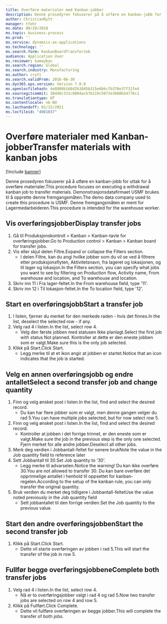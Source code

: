 ```yaml
---
title: Overføre materialer med Kanban-jobber
description: Denne prosedyren fokuserer på å utføre en kanban-jobb for uttak for å overføre materialer.
author: ChristianRytt
manager: tfehr
ms.date: 08/29/2018
ms.topic: business-process
ms.prod: ''
ms.service: dynamics-ax-applications
ms.technology: ''
ms.search.form: KanbanBoardTransferJob
audience: Application User
ms.reviewer: kamaybac
ms.search.region: Global
ms.search.industry: Manufacturing
ms.author: crytt
ms.search.validFrom: 2016-06-30
ms.dyn365.ops.version: Version 7.0.0
ms.openlocfilehash: 4e8808b168d2b3845b315e6bbcfb376e37f31fe4
ms.sourcegitcommit: 38d40c331c8894acb7b119c5073e3088b54776c1
ms.translationtype: HT
ms.contentlocale: nb-NO
ms.lasthandoff: 01/15/2021
ms.locfileid: "4981037"
---
```

# <a name="transfer-materials-with-kanban-jobs"></a><span data-ttu-id="d66a5-103">Overføre materialer med Kanban-jobber</span><span class="sxs-lookup"><span data-stu-id="d66a5-103">Transfer materials with kanban jobs</span></span>

[!include [banner](../../includes/banner.md)]

<span data-ttu-id="d66a5-104">Denne prosedyren fokuserer på å utføre en kanban-jobb for uttak for å overføre materialer.</span><span class="sxs-lookup"><span data-stu-id="d66a5-104">This procedure focuses on executing a withdrawal kanban job to transfer materials.</span></span> <span data-ttu-id="d66a5-105">Demonstrasjonsdatafirmaet USMF brukes til å opprette denne fremgangsmåten.</span><span class="sxs-lookup"><span data-stu-id="d66a5-105">The demo data company used to create this procedure is USMF.</span></span> <span data-ttu-id="d66a5-106">Denne fremgangsmåten er ment for Lagermedarbeideren.</span><span class="sxs-lookup"><span data-stu-id="d66a5-106">This procedure is intended for the warehouse worker.</span></span>


## <a name="display-transfer-jobs"></a><span data-ttu-id="d66a5-107">Vis overføringsjobber</span><span class="sxs-lookup"><span data-stu-id="d66a5-107">Display transfer jobs</span></span>
1. <span data-ttu-id="d66a5-108">Gå til Produksjonskontroll > Kanban > Kanban-tavle for overføringsjobber.</span><span class="sxs-lookup"><span data-stu-id="d66a5-108">Go to Production control > Kanban > Kanban board for transfer jobs.</span></span>
2. <span data-ttu-id="d66a5-109">Vis eller skjul delen Filtre.</span><span class="sxs-lookup"><span data-stu-id="d66a5-109">Expand or collapse the Filters section.</span></span>
    * <span data-ttu-id="d66a5-110">I delen Filtre, kan du angi hvilke jobber som du vil se ved å filtrere etter produksjonsflyten, Aktivitetsnavn, fra lageret og lokasjonen, og til lager og lokasjon.</span><span class="sxs-lookup"><span data-stu-id="d66a5-110">In the Filters section, you can specify what jobs you want to see by filtering on Production flow, Activity name, From warehouse and location, and To warehouse and location.</span></span>  
3. <span data-ttu-id="d66a5-111">Skriv inn 11 i Fra lager-feltet.</span><span class="sxs-lookup"><span data-stu-id="d66a5-111">In the From warehouse field, type '11'.</span></span>
4. <span data-ttu-id="d66a5-112">Skriv inn 12 i Til lokasjon-feltet.</span><span class="sxs-lookup"><span data-stu-id="d66a5-112">In the To location field, type '12'.</span></span>

## <a name="start-a-transfer-job"></a><span data-ttu-id="d66a5-113">Start en overføringsjobb</span><span class="sxs-lookup"><span data-stu-id="d66a5-113">Start a transfer job</span></span>
1. <span data-ttu-id="d66a5-114">I listen, fjerner du merket for den merkede raden - hvis det finnes.</span><span class="sxs-lookup"><span data-stu-id="d66a5-114">In the list, deselect the selected row - if any.</span></span>
2. <span data-ttu-id="d66a5-115">Velg rad 4 i listen.</span><span class="sxs-lookup"><span data-stu-id="d66a5-115">In the list, select row 4.</span></span>
    * <span data-ttu-id="d66a5-116">Velg den første jobben med statusen Ikke planlagt.</span><span class="sxs-lookup"><span data-stu-id="d66a5-116">Select the first job with status Not planned.</span></span> <span data-ttu-id="d66a5-117">Kontroller at dette er den eneste jobben som er valgt.</span><span class="sxs-lookup"><span data-stu-id="d66a5-117">Make sure this is the only job selected.</span></span>  
3. <span data-ttu-id="d66a5-118">Klikk på Start.</span><span class="sxs-lookup"><span data-stu-id="d66a5-118">Click Start.</span></span>
    * <span data-ttu-id="d66a5-119">Legg merke til at et ikon angir at jobben er startet.</span><span class="sxs-lookup"><span data-stu-id="d66a5-119">Notice that an icon indicates that the job is started.</span></span>  

## <a name="select-a-second-transfer-job-and-change-quantity"></a><span data-ttu-id="d66a5-120">Velg en annen overføringsjobb og endre antallet</span><span class="sxs-lookup"><span data-stu-id="d66a5-120">Select a second transfer job and change quantity</span></span>
1. <span data-ttu-id="d66a5-121">Finn og velg ønsket post i listen.</span><span class="sxs-lookup"><span data-stu-id="d66a5-121">In the list, find and select the desired record.</span></span>
    * <span data-ttu-id="d66a5-122">Du kan har flere jobber som er valgt, men denne gangen velger du rad 5.</span><span class="sxs-lookup"><span data-stu-id="d66a5-122">You can have multiple jobs selected, but for now select row 5.</span></span>  
2. <span data-ttu-id="d66a5-123">Finn og velg ønsket post i listen.</span><span class="sxs-lookup"><span data-stu-id="d66a5-123">In the list, find and select the desired record.</span></span>
    * <span data-ttu-id="d66a5-124">Kontroller at jobben i det forrige trinnet, er den eneste som er valgt.</span><span class="sxs-lookup"><span data-stu-id="d66a5-124">Make sure the job in the previous step is the only one selected.</span></span> <span data-ttu-id="d66a5-125">Fjern merket for alle andre jobber.</span><span class="sxs-lookup"><span data-stu-id="d66a5-125">Deselect all other jobs.</span></span>  
3. <span data-ttu-id="d66a5-126">Merk deg verdien i Jobbantall-feltet for senere bruk</span><span class="sxs-lookup"><span data-stu-id="d66a5-126">Note the value in the Job quantity field to reference later</span></span>
4. <span data-ttu-id="d66a5-127">Sett Jobbantall til 30.</span><span class="sxs-lookup"><span data-stu-id="d66a5-127">Set Job quantity to '30'.</span></span>
    * <span data-ttu-id="d66a5-128">Legg merke til advarselen.</span><span class="sxs-lookup"><span data-stu-id="d66a5-128">Notice the warning!</span></span> <span data-ttu-id="d66a5-129">Du kan ikke overføre 30.</span><span class="sxs-lookup"><span data-stu-id="d66a5-129">You are not allowed to transfer 30.</span></span> <span data-ttu-id="d66a5-130">Du kan bare overføre det opprinnelige antallet i henhold til oppsettet for kanban-regelen.</span><span class="sxs-lookup"><span data-stu-id="d66a5-130">According to the setup of the kanban rule, you can only transfer the original quantity.</span></span>  
5. <span data-ttu-id="d66a5-131">Bruk verdien du merket deg tidligere i Jobbantall-feltet</span><span class="sxs-lookup"><span data-stu-id="d66a5-131">Use the value noted previously in the Job quantity field</span></span>
    * <span data-ttu-id="d66a5-132">Sett jobbantallet til den forrige verdien.</span><span class="sxs-lookup"><span data-stu-id="d66a5-132">Set the Job quantity to the previous value.</span></span>  

## <a name="start-the-second-transfer-job"></a><span data-ttu-id="d66a5-133">Start den andre overføringsjobben</span><span class="sxs-lookup"><span data-stu-id="d66a5-133">Start the second transfer job</span></span>
1. <span data-ttu-id="d66a5-134">Klikk på Start.</span><span class="sxs-lookup"><span data-stu-id="d66a5-134">Click Start.</span></span>
    * <span data-ttu-id="d66a5-135">Dette vil starte overføringen av jobben i rad 5.</span><span class="sxs-lookup"><span data-stu-id="d66a5-135">This will start the transfer of the job in row 5.</span></span>  

## <a name="complete-both-transfer-jobs"></a><span data-ttu-id="d66a5-136">Fullfør begge overføringsjobbene</span><span class="sxs-lookup"><span data-stu-id="d66a5-136">Complete both transfer jobs</span></span>
1. <span data-ttu-id="d66a5-137">Velg rad 4 i listen.</span><span class="sxs-lookup"><span data-stu-id="d66a5-137">In the list, select row 4.</span></span>
    * <span data-ttu-id="d66a5-138">Nå er to overføringsjobber valgt i rad 4 og rad 5.</span><span class="sxs-lookup"><span data-stu-id="d66a5-138">Now two transfer jobs are selected on row 4 and row 5.</span></span>  
2. <span data-ttu-id="d66a5-139">Klikk på Fullført.</span><span class="sxs-lookup"><span data-stu-id="d66a5-139">Click Complete.</span></span>
    * <span data-ttu-id="d66a5-140">Dette vil fullføre overføringen av begge jobber.</span><span class="sxs-lookup"><span data-stu-id="d66a5-140">This will complete the transfer of both jobs.</span></span>  

